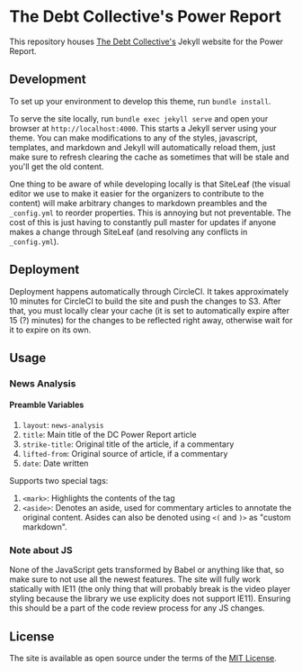 # The Debt Collective's Power Report

This repository houses [The Debt Collective's](https://debtcollective.org) Jekyll website for the Power Report.

## Development

To set up your environment to develop this theme, run `bundle install`.

To serve the site locally, run `bundle exec jekyll serve` and open your browser at `http://localhost:4000`. This starts a Jekyll server using your theme. You can make modifications to any of the styles, javascript, templates, and markdown and Jekyll will automatically reload them, just make sure to refresh clearing the cache as sometimes that will be stale and you'll get the old content.

One thing to be aware of while developing locally is that SiteLeaf (the visual editor we use to make it easier for the organizers to contribute to the content) will make arbitrary changes to markdown preambles and the `_config.yml` to reorder properties. This is annoying but not preventable. The cost of this is just having to constantly pull master for updates if anyone makes a change through SiteLeaf (and resolving any conflicts in `_config.yml`).

## Deployment

Deployment happens automatically through CircleCI. It takes approximately 10 minutes for CircleCI to build the site and push the changes to S3. After that, you must locally clear your cache (it is set to automatically expire after 15 (?) minutes) for the changes to be reflected right away, otherwise wait for it to expire on its own.

## Usage

### News Analysis

#### Preamble Variables

1.  `layout`: `news-analysis`
1.  `title`: Main title of the DC Power Report article
1.  `strike-title`: Original title of the article, if a commentary
1.  `lifted-from`: Original source of article, if a commentary
1.  `date`: Date written

Supports two special tags:

1.  `<mark>`: Highlights the contents of the tag
2.  `<aside>`: Denotes an aside, used for commentary articles to annotate the original content. Asides can also be denoted using `<(` and `)>` as "custom markdown".

### Note about JS

None of the JavaScript gets transformed by Babel or anything like that, so make sure to not use all the newest features. The site will fully work statically with IE11 (the only thing that will probably break is the video player styling because the library we use explicity does not support IE11). Ensuring this should be a part of the code review process for any JS changes.

## License

The site is available as open source under the terms of the [MIT License](https://opensource.org/licenses/MIT).

